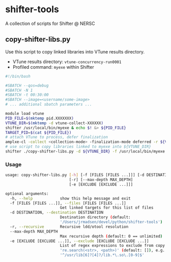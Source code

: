 # shifter-tools
A collection of scripts for Shifter @ NERSC

## copy-shifter-libs.py

Use this script to copy linked libraries into VTune results directory.

- VTune results directory: `vtune-concurrency-run0001`
- Profiled command: `myexe` within Shifter

```bash
#!/bin/bash

#SBATCH --qos=debug
#SBATCH -N 1
#SBATCH -t 00:30:00
#SBATCH --image=<username/some-image>
# ... additional sbatch parameters ...

module load vtune
PID_FILE=$(mktemp pid.XXXXXXX)
VTUNE_DIR=$(mktemp -d vtune-collect-XXXXXX)
shifter /usr/local/bin/myexe & echo $! &> ${PID_FILE}
TARGET_PID=$(cat ${PID_FILE})
# attach VTune to process, defer finalization
amplxe-cl -collect <collection-mode> -finalization-mode deferred -r ${VTUNE_DIR} --target-pid=${TARGET_PID} ...
# use script to copy libraries linked to myexe into ${VTUNE_DIR}
shifter ./copy-shifter-libs.py -d ${VTUNE_DIR} -f /usr/local/bin/myexe
```

### Usage

```bash
usage: copy-shifter-libs.py [-h] [-f [FILES [FILES ...]]] [-d DESTINATION]
                            [-r] [--max-depth MAX_DEPTH]
                            [-e [EXCLUDE [EXCLUDE ...]]]

optional arguments:
  -h, --help            show this help message and exit
  -f [FILES [FILES ...]], --files [FILES [FILES ...]]
                        Get linked targets for this list of files
  -d DESTINATION, --destination DESTINATION
                        Destination directory (default:
                        '/Users/jrmadsen/devel/python/shifter-tools')
  -r, --recursive       Recursive ldd/otool resolution
  --max-depth MAX_DEPTH
                        Max recursive depth (default: 0 == unlimited)
  -e [EXCLUDE [EXCLUDE ...]], --exclude [EXCLUDE [EXCLUDE ...]]
                        List of regex expressions to exclude from copy using
                        're.search(<str>, <path>)' (default: []), e.g.
                        '^/usr/lib[6]?[4]?/lib.*\.so\.[0-9]$'
```

